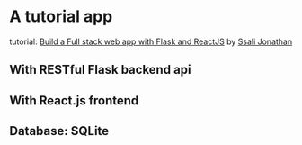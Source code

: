 # A tutorial app

tutorial: [Build a Full stack web app with Flask and ReactJS](https://www.youtube.com/playlist?list=PLEt8Tae2spYkfEYQnKxQ4vrOULAnMI1iF) by [Ssali Jonathan](https://www.youtube.com/@SsaliJonathan)

## With RESTful Flask backend api

## With React.js frontend

## Database: SQLite